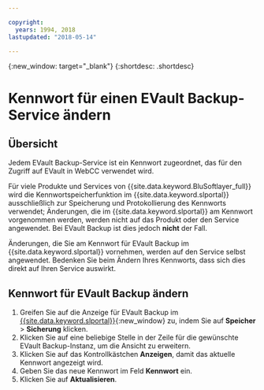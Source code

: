 ```yaml
---

copyright:
  years: 1994, 2018
lastupdated: "2018-05-14"

---
```

{:new_window: target="_blank"}
{:shortdesc: .shortdesc}

# Kennwort für einen EVault Backup-Service ändern

## Übersicht

Jedem EVault Backup-Service ist ein Kennwort zugeordnet, das für den Zugriff auf EVault in WebCC verwendet wird. 

Für viele Produkte und Services von {{site.data.keyword.BluSoftlayer_full}} wird die Kennwortspeicherfunktion im {{site.data.keyword.slportal}} ausschließlich zur Speicherung und Protokollierung des Kennworts verwendet; Änderungen, die im {{site.data.keyword.slportal}} am Kennwort vorgenommen werden, werden nicht auf das Produkt oder den Service angewendet. Bei EVault Backup ist dies jedoch **nicht** der Fall. 

Änderungen, die Sie am Kennwort für EVault Backup im {{site.data.keyword.slportal}} vornehmen, werden auf den Service selbst angewendet. Bedenken Sie beim Ändern Ihres Kennworts, dass sich dies direkt auf Ihren Service auswirkt.

## Kennwort für EVault Backup ändern

1. Greifen Sie auf die Anzeige für EVault Backup im [{{site.data.keyword.slportal}}](https://control.softlayer.com/){:new_window} zu, indem Sie auf **Speicher** > **Sicherung** klicken.
2. Klicken Sie auf eine beliebige Stelle in der Zeile für die gewünschte EVault Backup-Instanz, um die Ansicht zu erweitern.
3. Klicken Sie auf das Kontrollkästchen **Anzeigen**, damit das aktuelle Kennwort angezeigt wird.
4. Geben Sie das neue Kennwort im Feld **Kennwort** ein.
5. Klicken Sie auf **Aktualisieren**.
